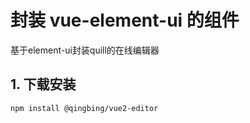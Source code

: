 # 封装 vue-element-ui 的组件
基于element-ui封装quill的在线编辑器

## 1. 下载安装
```
npm install @qingbing/vue2-editor
```


